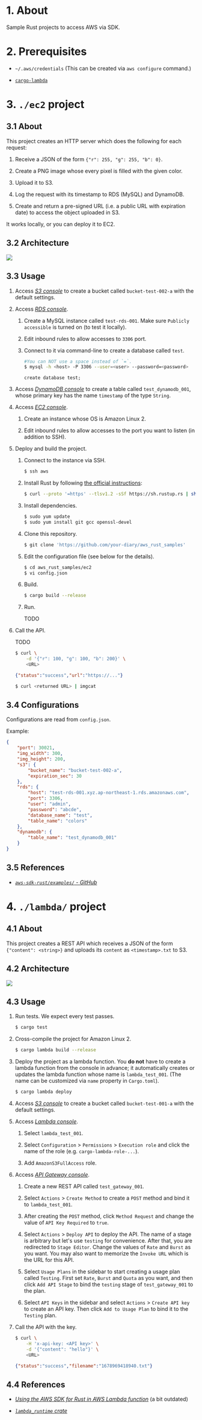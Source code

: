 # 1. About

Sample Rust projects to access AWS via SDK.

# 2. Prerequisites

- `~/.aws/credentials` (This can be created via `aws configure` command.)

- [`cargo-lambda`](https://github.com/awslabs/aws-lambda-rust-runtime)

# 3. `./ec2` project

## 3.1 About

This project creates an HTTP server which does the following for each request:

1. Receive a JSON of the form `{"r": 255, "g": 255, "b": 0}`.

2. Create a PNG image whose every pixel is filled with the given color.

3. Upload it to S3.

4. Log the request with its timestamp to RDS (MySQL) and DynamoDB.

5. Create and return a pre-signed URL (i.e. a public URL with expiration date) to access the object uploaded in S3.

It works locally, or you can deploy it to EC2.

## 3.2 Architecture

![](./readme_assets/001.png)

<!-- https://docs.google.com/presentation/d/1ITQbn7CoCnWI3O8fwQH6-TurLOHx4iAe2oX_AM6DeRE/edit#slide=id.g21f1d234fe4_0_23 -->

## 3.3 Usage

1. Access [*S3 console*](https://s3.console.aws.amazon.com/s3/buckets?region=ap-northeast-1) to create a bucket called `bucket-test-002-a` with the default settings.

2. Access [*RDS console*](https://ap-northeast-1.console.aws.amazon.com/rds/home?region=ap-northeast-1).

    1. Create a MySQL instance called `test-rds-001`. Make sure `Publicly accessible` is turned on (to test it locally). 

    2. Edit inbound rules to allow accesses to `3306` port.

    3. Connect to it via command-line to create a database called `test`.

        ```bash
        #You can NOT use a space instead of `=`.
        $ mysql -h <host> -P 3306 --user=<user> --password=<password>
        ```

        ```
        create database test;
        ```

3. Access [*DynamoDB console*](https://ap-northeast-1.console.aws.amazon.com/dynamodbv2/home?region=ap-northeast-1#service) to create a table called `test_dynamodb_001`, whose primary key has the name `timestamp` of the type `String`.

4. Access [*EC2 console*](https://ap-northeast-1.console.aws.amazon.com/ec2/home?region=ap-northeast-1#Home).

    1. Create an instance whose OS is Amazon Linux 2.

    2. Edit inbound rules to allow accesses to the port you want to listen (in addition to SSH).

5. Deploy and build the project.

    1. Connect to the instance via SSH.
        ```bash
        $ ssh aws
        ```

    2. Install Rust by following [the official instructions](https://www.rust-lang.org/tools/install):
        ```bash
        $ curl --proto '=https' --tlsv1.2 -sSf https://sh.rustup.rs | sh
        ```

    3. Install dependencies.
        ```bash
        $ sudo yum update
        $ sudo yum install git gcc openssl-devel
        ```

    4. Clone this repository.
        ```bash
        $ git clone 'https://github.com/your-diary/aws_rust_samples'
        ```
    
    5. Edit the configuration file (see below for the details).
        ```bash
        $ cd aws_rust_samples/ec2
        $ vi config.json
        ```
    
    6. Build.
        ```bash
        $ cargo build --release
        ```

    7. Run.

        TODO

6. Call the API.

    TODO

    ```bash
    $ curl \
        -d '{"r": 100, "g": 100, "b": 200}' \
        <URL>
    ```

    ```json
    {"status":"success","url":"https://..."}
    ```

    ```bash
    $ curl <returned URL> | imgcat
    ```

## 3.4 Configurations

Configurations are read from `config.json`.

Example:

```json
{
    "port": 30021,
    "img_width": 300,
    "img_height": 200,
    "s3": {
        "bucket_name": "bucket-test-002-a",
        "expiration_sec": 30
    },
    "rds": {
        "host": "test-rds-001.xyz.ap-northeast-1.rds.amazonaws.com",
        "port": 3306,
        "user": "admin",
        "password": "abcde",
        "database_name": "test",
        "table_name": "colors"
    },
    "dynamodb": {
        "table_name": "test_dynamodb_001"
    }
}
```

## 3.5 References

- [*`aws-sdk-rust/examples/` - GitHub*](https://github.com/awslabs/aws-sdk-rust/tree/main/examples)

# 4. `./lambda/` project

## 4.1 About

This project creates a REST API which receives a JSON of the form `{"content": <string>}` and uploads its `content` as `<timestamp>.txt` to S3.

## 4.2 Architecture

![](./readme_assets/002.png)

## 4.3 Usage

1. Run tests. We expect every test passes.

    ```bash
    $ cargo test
    ```

2. Cross-compile the project for Amazon Linux 2.

    ```bash
    $ cargo lambda build --release
    ```

3. Deploy the project as a lambda function. You **do not** have to create a lambda function from the console in advance; it automatically creates or updates the lambda function whose name is `lambda_test_001`. (The name can be customized via `name` property in `Cargo.toml`).

    ```bash
    $ cargo lambda deploy
    ```

4. Access [*S3 console*](https://s3.console.aws.amazon.com/s3/buckets?region=ap-northeast-1) to create a bucket called `bucket-test-001-a` with the default settings.

5. Access [*Lambda console*](https://ap-northeast-1.console.aws.amazon.com/lambda/home?region=ap-northeast-1#/functions).

    1. Select `lambda_test_001`.

    2. Select `Configuration` > `Permissions` > `Execution role` and click the name of the role (e.g. `cargo-lambda-role-...`).

    3. Add `AmazonS3FullAccess` role.

6. Access [*API Gateway console*](https://ap-northeast-1.console.aws.amazon.com/apigateway/main/apis?region=ap-northeast-1).

    1. Create a new REST API called `test_gateway_001`.

    2. Select `Actions` > `Create Method` to create a `POST` method and bind it to `lambda_test_001`.

    3. After creating the `POST` method, click `Method Request` and change the value of `API Key Required` to `true`.

    4. Select `Actions` > `Deploy API` to deploy the API. The name of a stage is arbitrary but let's use `testing` for convenience. After that, you are redirected to `Stage Editor`. Change the values of `Rate` and `Burst` as you want. You may also want to memorize the `Invoke URL` which is the URL for this API.

    5. Select `Usage Plans` in the sidebar to start creating a usage plan called `Testing`. First set `Rate`, `Burst` and `Quota` as you want, and then click `Add API Stage` to bind the `testing` stage of `test_gateway_001` to the plan.

    6. Select `API Keys` in the sidebar and select `Actions` > `Create API key` to create an API key. Then click `Add to Usage Plan` to bind it to the `Testing` plan.

7. Call the API with the key.

    ```bash
    $ curl \
        -H 'x-api-key: <API key>' \
        -d '{"content": "hello"}' \
        <URL>
    ```

    ```json
    {"status":"success","filename":"1678969418940.txt"}
    ```

## 4.4 References

- [*Using the AWS SDK for Rust in AWS Lambda function*](https://docs.aws.amazon.com/sdk-for-rust/latest/dg/lambda.html) (a bit outdated)

- [*`lambda_runtime` crate*](https://docs.rs/lambda_runtime/latest/lambda_runtime/index.html)

<!-- vim: set spell: -->

